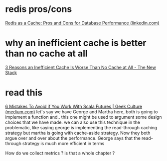 # redis pros/cons
[Redis as a Cache: Pros and Cons for Database Performance (linkedin.com)](https://www.linkedin.com/advice/0/what-pros-cons-using-redis-caching-layer-your#:~:text=Caching%20is%20a%20technique%20that,caching%20layer%20for%20your%20database.)

# why an inefficient cache is better than no cache at all
[3 Reasons an Inefficient Cache Is Worse Than No Cache at All - The New Stack](https://thenewstack.io/3-reasons-an-inefficient-cache-is-worse-than-no-cache-at-all/)

# read this
[6 Mistakes To Avoid if You Work With Scala Futures | Geek Culture (medium.com)](https://medium.com/geekculture/6-mistakes-to-avoid-if-you-work-with-scala-future-f5878e8a8791)
let's say we have George and Martha here, both is going to implement a function and..
this one might be used to argument some design choices that we have made.
we can also use this technique in the problematic, like saying george is implementing the read-through caching strategy but martha is going with cache-aside strategy. Now they both argue over and over about the performance. George says that the read-through strategy is much more efficient in terms 

How do we collect metrics ? is that a whole chapter ?